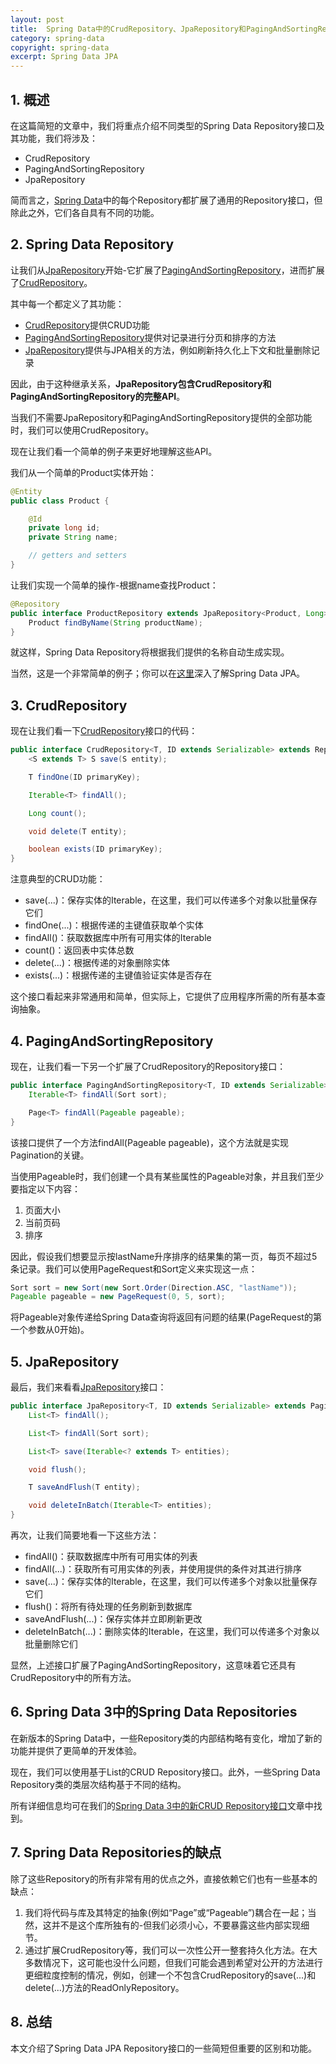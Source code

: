 ```yaml
---
layout: post
title:  Spring Data中的CrudRepository、JpaRepository和PagingAndSortingRepository
category: spring-data
copyright: spring-data
excerpt: Spring Data JPA
---
```


## 1. 概述

在这篇简短的文章中，我们将重点介绍不同类型的Spring Data Repository接口及其功能，我们将涉及：

- CrudRepository
- PagingAndSortingRepository
- JpaRepository

简而言之，[Spring Data](http://projects.spring.io/spring-data/)中的每个Repository都扩展了通用的Repository接口，但除此之外，它们各自具有不同的功能。

## 2. Spring Data Repository

让我们从[JpaRepository](https://docs.spring.io/spring-data/jpa/docs/current/api/org/springframework/data/jpa/repository/JpaRepository.html)开始-它扩展了[PagingAndSortingRepository](https://docs.spring.io/spring-data/commons/docs/current/api/org/springframework/data/repository/PagingAndSortingRepository.html)，进而扩展了[CrudRepository](https://docs.spring.io/spring-data/commons/docs/current/api/org/springframework/data/repository/CrudRepository.html)。

其中每一个都定义了其功能：

- [CrudRepository](https://docs.spring.io/spring-data/data-commons/docs/2.7.9/api/org/springframework/data/repository/CrudRepository.html)提供CRUD功能
- [PagingAndSortingRepository](https://docs.spring.io/spring-data/data-commons/docs/2.7.9/api/org/springframework/data/repository/PagingAndSortingRepository.html)提供对记录进行分页和排序的方法
- [JpaRepository](https://docs.spring.io/spring-data/jpa/docs/2.7.9/api/org/springframework/data/jpa/repository/JpaRepository.html)提供与JPA相关的方法，例如刷新持久化上下文和批量删除记录

因此，由于这种继承关系，**JpaRepository包含CrudRepository和PagingAndSortingRepository的完整API**。

当我们不需要JpaRepository和PagingAndSortingRepository提供的全部功能时，我们可以使用CrudRepository。

现在让我们看一个简单的例子来更好地理解这些API。

我们从一个简单的Product实体开始：

```java
@Entity
public class Product {

    @Id
    private long id;
    private String name;

    // getters and setters
}
```

让我们实现一个简单的操作-根据name查找Product：

```java
@Repository
public interface ProductRepository extends JpaRepository<Product, Long> {
    Product findByName(String productName);
}
```

就这样，Spring Data Repository将根据我们提供的名称自动生成实现。

当然，这是一个非常简单的例子；你可以在[这里](https://www.baeldung.com/the-persistence-layer-with-spring-data-jpa)深入了解Spring Data JPA。

## 3. CrudRepository

现在让我们看一下[CrudRepository](https://docs.spring.io/spring-data/data-commons/docs/2.7.9/api/org/springframework/data/repository/CrudRepository.html)接口的代码：

```java
public interface CrudRepository<T, ID extends Serializable> extends Repository<T, ID> {
    <S extends T> S save(S entity);

    T findOne(ID primaryKey);

    Iterable<T> findAll();

    Long count();

    void delete(T entity);

    boolean exists(ID primaryKey);
}
```

注意典型的CRUD功能：

- save(...)：保存实体的Iterable，在这里，我们可以传递多个对象以批量保存它们
- findOne(...)：根据传递的主键值获取单个实体
- findAll()：获取数据库中所有可用实体的Iterable
- count()：返回表中实体总数
- delete(...)：根据传递的对象删除实体
- exists(...)：根据传递的主键值验证实体是否存在

这个接口看起来非常通用和简单，但实际上，它提供了应用程序所需的所有基本查询抽象。

## 4. PagingAndSortingRepository

现在，让我们看一下另一个扩展了CrudRepository的Repository接口：

```java
public interface PagingAndSortingRepository<T, ID extends Serializable> extends CrudRepository<T, ID> {
    Iterable<T> findAll(Sort sort);

    Page<T> findAll(Pageable pageable);
}
```

该接口提供了一个方法findAll(Pageable pageable)，这个方法就是实现Pagination的关键。

当使用Pageable时，我们创建一个具有某些属性的Pageable对象，并且我们至少要指定以下内容：

1. 页面大小
2. 当前页码
3. 排序

因此，假设我们想要显示按lastName升序排序的结果集的第一页，每页不超过5条记录。我们可以使用PageRequest和Sort定义来实现这一点：

```java
Sort sort = new Sort(new Sort.Order(Direction.ASC, "lastName"));
Pageable pageable = new PageRequest(0, 5, sort);
```

将Pageable对象传递给Spring Data查询将返回有问题的结果(PageRequest的第一个参数从0开始)。

## 5. JpaRepository

最后，我们来看看[JpaRepository](https://docs.spring.io/spring-data/jpa/docs/2.7.9/api/)接口：

```java
public interface JpaRepository<T, ID extends Serializable> extends PagingAndSortingRepository<T, ID> {
    List<T> findAll();

    List<T> findAll(Sort sort);

    List<T> save(Iterable<? extends T> entities);

    void flush();

    T saveAndFlush(T entity);

    void deleteInBatch(Iterable<T> entities);
}
```

再次，让我们简要地看一下这些方法：

- findAll()：获取数据库中所有可用实体的列表
- findAll(...)：获取所有可用实体的列表，并使用提供的条件对其进行排序
- save(...)：保存实体的Iterable，在这里，我们可以传递多个对象以批量保存它们
- flush()：将所有待处理的任务刷新到数据库
- saveAndFlush(...)：保存实体并立即刷新更改
- deleteInBatch(...)：删除实体的Iterable，在这里，我们可以传递多个对象以批量删除它们

显然，上述接口扩展了PagingAndSortingRepository，这意味着它还具有CrudRepository中的所有方法。

## 6. Spring Data 3中的Spring Data Repositories

在新版本的Spring Data中，一些Repository类的内部结构略有变化，增加了新的功能并提供了更简单的开发体验。

现在，我们可以使用基于List的CRUD Repository接口。此外，一些Spring Data Repository类的类层次结构基于不同的结构。

所有详细信息均可在我们的[Spring Data 3中的新CRUD Repository接口](https://www.baeldung.com/spring-data-3-crud-repository-interfaces)文章中找到。

## 7. Spring Data Repositories的缺点

除了这些Repository的所有非常有用的优点之外，直接依赖它们也有一些基本的缺点：

1. 我们将代码与库及其特定的抽象(例如“Page”或“Pageable”)耦合在一起；当然，这并不是这个库所独有的-但我们必须小心，不要暴露这些内部实现细节。
2. 通过扩展CrudRepository等，我们可以一次性公开一整套持久化方法。在大多数情况下，这可能也没什么问题，但我们可能会遇到希望对公开的方法进行更细粒度控制的情况，例如，创建一个不包含CrudRepository的save(...)和delete(...)方法的ReadOnlyRepository。

## 8. 总结

本文介绍了Spring Data JPA Repository接口的一些简短但重要的区别和功能。